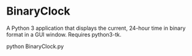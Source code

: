 # BinaryClock
A Python 3 application that displays the current, 24-hour time in binary format in a GUI window.
Requires python3-tk.

python BinaryClock.py
